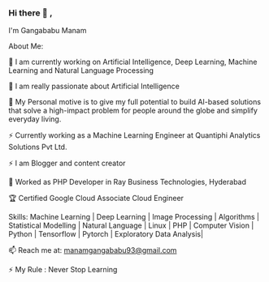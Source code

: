 ### Hi there 👋 , 
  
  I'm Gangababu Manam

About Me:

🔭 I am currently working on  Artificial Intelligence, Deep Learning, Machine Learning and Natural Language Processing

🔭 I am really passionate about Artificial Intelligence

💬 My Personal motive is to give my full potential to build AI-based solutions that solve a high-impact problem for people around the globe and simplify everyday living.

⚡ Currently working as a Machine Learning Engineer at Quantiphi Analytics Solutions Pvt Ltd.

⚡ I am Blogger and content creator

👯 Worked as PHP Developer in Ray Business Technologies, Hyderabad

🏆 Certified Google Cloud Associate Cloud Engineer

Skills: Machine Learning | Deep Learning | Image Processing | Algorithms | Statistical Modelling | Natural Language  |  Linux | PHP | Computer Vision | Python | Tensorflow | Pytorch | Exploratory Data Analysis| 

📫 Reach me at: manamgangababu93@gmail.com

⚡ My Rule : Never Stop Learning 


